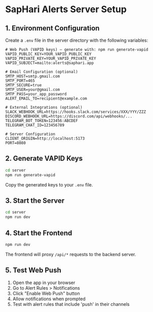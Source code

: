 # SapHari Alerts Server Setup

## 1. Environment Configuration

Create a `.env` file in the server directory with the following variables:

```env
# Web Push (VAPID keys) — generate with: npm run generate-vapid
VAPID_PUBLIC_KEY=YOUR_VAPID_PUBLIC_KEY
VAPID_PRIVATE_KEY=YOUR_VAPID_PRIVATE_KEY
VAPID_SUBJECT=mailto:alerts@saphari.app

# Email Configuration (optional)
SMTP_HOST=smtp.gmail.com
SMTP_PORT=465
SMTP_SECURE=true
SMTP_USER=your@gmail.com
SMTP_PASS=your_app_password
ALERT_EMAIL_TO=recipient@example.com

# External Integrations (optional)
SLACK_WEBHOOK_URL=https://hooks.slack.com/services/XXX/YYY/ZZZ
DISCORD_WEBHOOK_URL=https://discord.com/api/webhooks/...
TELEGRAM_BOT_TOKEN=123456:ABCDEF
TELEGRAM_CHAT_ID=123456789

# Server Configuration
CLIENT_ORIGIN=http://localhost:5173
PORT=8080
```

## 2. Generate VAPID Keys

```bash
cd server
npm run generate-vapid
```

Copy the generated keys to your `.env` file.

## 3. Start the Server

```bash
cd server
npm run dev
```

## 4. Start the Frontend

```bash
npm run dev
```

The frontend will proxy `/api/*` requests to the backend server.

## 5. Test Web Push

1. Open the app in your browser
2. Go to Alert Rules > Notifications
3. Click "Enable Web Push" button
4. Allow notifications when prompted
5. Test with alert rules that include 'push' in their channels

